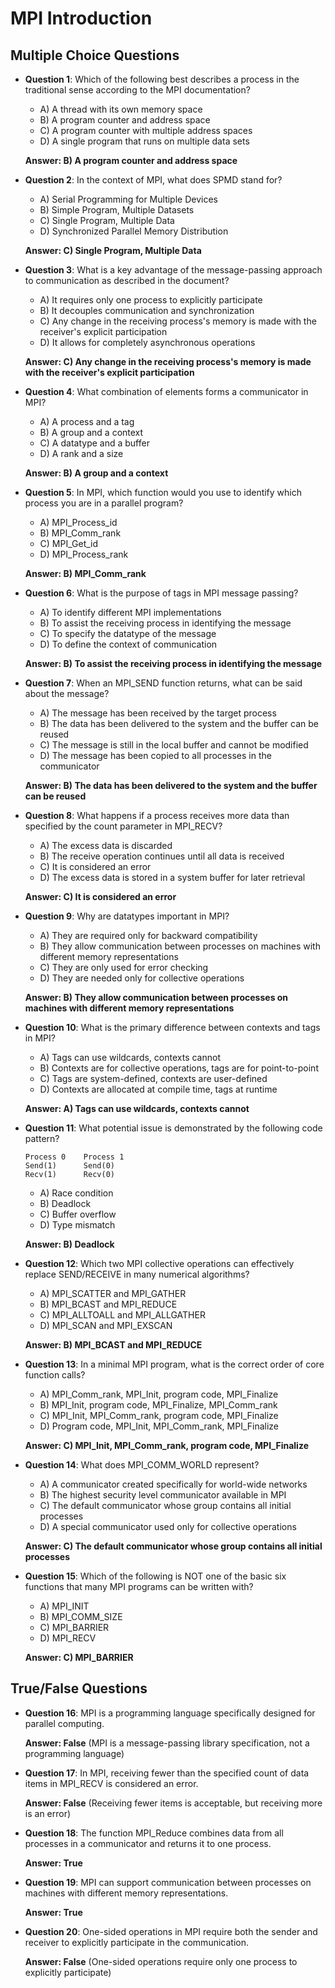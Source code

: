 # MPI Introduction

## Multiple Choice Questions

- **Question 1**: Which of the following best describes a process in the traditional sense according to the MPI documentation?

  - A) A thread with its own memory space
  - B) A program counter and address space
  - C) A program counter with multiple address spaces
  - D) A single program that runs on multiple data sets

  **Answer: B) A program counter and address space**

- **Question 2**: In the context of MPI, what does SPMD stand for?

  - A) Serial Programming for Multiple Devices
  - B) Simple Program, Multiple Datasets
  - C) Single Program, Multiple Data
  - D) Synchronized Parallel Memory Distribution

  **Answer: C) Single Program, Multiple Data**

- **Question 3**: What is a key advantage of the message-passing approach to communication as described in the document?

  - A) It requires only one process to explicitly participate
  - B) It decouples communication and synchronization
  - C) Any change in the receiving process's memory is made with the receiver's explicit participation
  - D) It allows for completely asynchronous operations

  **Answer: C) Any change in the receiving process's memory is made with the receiver's explicit participation**

- **Question 4**: What combination of elements forms a communicator in MPI?

  - A) A process and a tag
  - B) A group and a context
  - C) A datatype and a buffer
  - D) A rank and a size

  **Answer: B) A group and a context**

- **Question 5**: In MPI, which function would you use to identify which process you are in a parallel program?

  - A) MPI_Process_id
  - B) MPI_Comm_rank
  - C) MPI_Get_id
  - D) MPI_Process_rank

  **Answer: B) MPI_Comm_rank**

- **Question 6**: What is the purpose of tags in MPI message passing?

  - A) To identify different MPI implementations
  - B) To assist the receiving process in identifying the message
  - C) To specify the datatype of the message
  - D) To define the context of communication

  **Answer: B) To assist the receiving process in identifying the message**

- **Question 7**: When an MPI_SEND function returns, what can be said about the message?

  - A) The message has been received by the target process
  - B) The data has been delivered to the system and the buffer can be reused
  - C) The message is still in the local buffer and cannot be modified
  - D) The message has been copied to all processes in the communicator

  **Answer: B) The data has been delivered to the system and the buffer can be reused**

- **Question 8**: What happens if a process receives more data than specified by the count parameter in MPI_RECV?

  - A) The excess data is discarded
  - B) The receive operation continues until all data is received
  - C) It is considered an error
  - D) The excess data is stored in a system buffer for later retrieval

  **Answer: C) It is considered an error**

- **Question 9**: Why are datatypes important in MPI?

  - A) They are required only for backward compatibility
  - B) They allow communication between processes on machines with different memory representations
  - C) They are only used for error checking
  - D) They are needed only for collective operations

  **Answer: B) They allow communication between processes on machines with different memory representations**

- **Question 10**: What is the primary difference between contexts and tags in MPI?

  - A) Tags can use wildcards, contexts cannot
  - B) Contexts are for collective operations, tags are for point-to-point
  - C) Tags are system-defined, contexts are user-defined
  - D) Contexts are allocated at compile time, tags at runtime

  **Answer: A) Tags can use wildcards, contexts cannot**

- **Question 11**: What potential issue is demonstrated by the following code pattern?

  ```
  Process 0    Process 1
  Send(1)      Send(0)
  Recv(1)      Recv(0)
  ```

  - A) Race condition
  - B) Deadlock
  - C) Buffer overflow
  - D) Type mismatch

  **Answer: B) Deadlock**

- **Question 12**: Which two MPI collective operations can effectively replace SEND/RECEIVE in many numerical algorithms?

  - A) MPI_SCATTER and MPI_GATHER
  - B) MPI_BCAST and MPI_REDUCE
  - C) MPI_ALLTOALL and MPI_ALLGATHER
  - D) MPI_SCAN and MPI_EXSCAN

  **Answer: B) MPI_BCAST and MPI_REDUCE**

- **Question 13**: In a minimal MPI program, what is the correct order of core function calls?

  - A) MPI_Comm_rank, MPI_Init, program code, MPI_Finalize
  - B) MPI_Init, program code, MPI_Finalize, MPI_Comm_rank
  - C) MPI_Init, MPI_Comm_rank, program code, MPI_Finalize
  - D) Program code, MPI_Init, MPI_Comm_rank, MPI_Finalize

  **Answer: C) MPI_Init, MPI_Comm_rank, program code, MPI_Finalize**

- **Question 14**: What does MPI_COMM_WORLD represent?

  - A) A communicator created specifically for world-wide networks
  - B) The highest security level communicator available in MPI
  - C) The default communicator whose group contains all initial processes
  - D) A special communicator used only for collective operations

  **Answer: C) The default communicator whose group contains all initial processes**

- **Question 15**: Which of the following is NOT one of the basic six functions that many MPI programs can be written with?

  - A) MPI_INIT
  - B) MPI_COMM_SIZE
  - C) MPI_BARRIER
  - D) MPI_RECV

  **Answer: C) MPI_BARRIER**

## True/False Questions

- **Question 16**: MPI is a programming language specifically designed for parallel computing.

  **Answer: False** (MPI is a message-passing library specification, not a programming language)

- **Question 17**: In MPI, receiving fewer than the specified count of data items in MPI_RECV is considered an error.

  **Answer: False** (Receiving fewer items is acceptable, but receiving more is an error)

- **Question 18**: The function MPI_Reduce combines data from all processes in a communicator and returns it to one process.

  **Answer: True**

- **Question 19**: MPI can support communication between processes on machines with different memory representations.

  **Answer: True**

- **Question 20**: One-sided operations in MPI require both the sender and receiver to explicitly participate in the communication.

  **Answer: False** (One-sided operations require only one process to explicitly participate)
